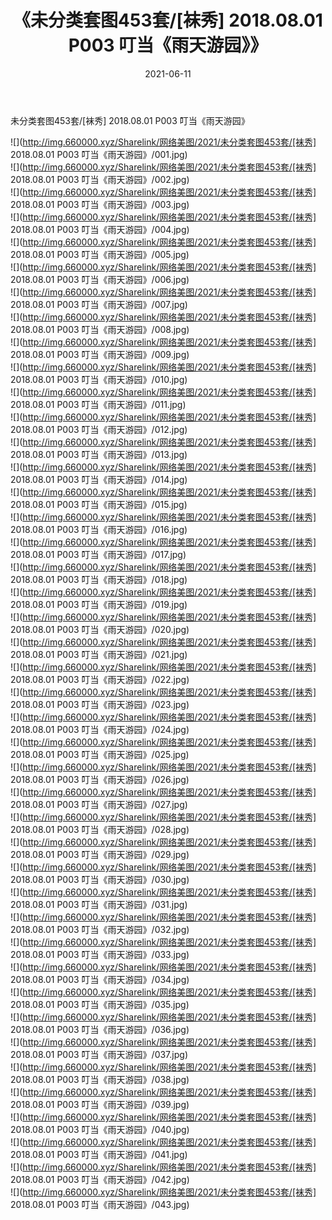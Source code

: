 ﻿---
layout: post
title:  《未分类套图453套/[袜秀] 2018.08.01 P003 叮当《雨天游园》》
date:   2021-06-11
img: http://img.660000.xyz/Sharelink/网络美图/2021/未分类套图453套/[袜秀] 2018.08.01 P003 叮当《雨天游园》/000.jpg
categories: [美女, 清纯, 唯美]
---

未分类套图453套/[袜秀] 2018.08.01 P003 叮当《雨天游园》

 ![](http://img.660000.xyz/Sharelink/网络美图/2021/未分类套图453套/[袜秀] 2018.08.01 P003 叮当《雨天游园》/001.jpg) <br>![](http://img.660000.xyz/Sharelink/网络美图/2021/未分类套图453套/[袜秀] 2018.08.01 P003 叮当《雨天游园》/002.jpg) <br>![](http://img.660000.xyz/Sharelink/网络美图/2021/未分类套图453套/[袜秀] 2018.08.01 P003 叮当《雨天游园》/003.jpg) <br>![](http://img.660000.xyz/Sharelink/网络美图/2021/未分类套图453套/[袜秀] 2018.08.01 P003 叮当《雨天游园》/004.jpg) <br>![](http://img.660000.xyz/Sharelink/网络美图/2021/未分类套图453套/[袜秀] 2018.08.01 P003 叮当《雨天游园》/005.jpg) <br>![](http://img.660000.xyz/Sharelink/网络美图/2021/未分类套图453套/[袜秀] 2018.08.01 P003 叮当《雨天游园》/006.jpg) <br>![](http://img.660000.xyz/Sharelink/网络美图/2021/未分类套图453套/[袜秀] 2018.08.01 P003 叮当《雨天游园》/007.jpg) <br>![](http://img.660000.xyz/Sharelink/网络美图/2021/未分类套图453套/[袜秀] 2018.08.01 P003 叮当《雨天游园》/008.jpg) <br>![](http://img.660000.xyz/Sharelink/网络美图/2021/未分类套图453套/[袜秀] 2018.08.01 P003 叮当《雨天游园》/009.jpg) <br>![](http://img.660000.xyz/Sharelink/网络美图/2021/未分类套图453套/[袜秀] 2018.08.01 P003 叮当《雨天游园》/010.jpg) <br>![](http://img.660000.xyz/Sharelink/网络美图/2021/未分类套图453套/[袜秀] 2018.08.01 P003 叮当《雨天游园》/011.jpg) <br>![](http://img.660000.xyz/Sharelink/网络美图/2021/未分类套图453套/[袜秀] 2018.08.01 P003 叮当《雨天游园》/012.jpg) <br>![](http://img.660000.xyz/Sharelink/网络美图/2021/未分类套图453套/[袜秀] 2018.08.01 P003 叮当《雨天游园》/013.jpg) <br>![](http://img.660000.xyz/Sharelink/网络美图/2021/未分类套图453套/[袜秀] 2018.08.01 P003 叮当《雨天游园》/014.jpg) <br>![](http://img.660000.xyz/Sharelink/网络美图/2021/未分类套图453套/[袜秀] 2018.08.01 P003 叮当《雨天游园》/015.jpg) <br>![](http://img.660000.xyz/Sharelink/网络美图/2021/未分类套图453套/[袜秀] 2018.08.01 P003 叮当《雨天游园》/016.jpg) <br>![](http://img.660000.xyz/Sharelink/网络美图/2021/未分类套图453套/[袜秀] 2018.08.01 P003 叮当《雨天游园》/017.jpg) <br>![](http://img.660000.xyz/Sharelink/网络美图/2021/未分类套图453套/[袜秀] 2018.08.01 P003 叮当《雨天游园》/018.jpg) <br>![](http://img.660000.xyz/Sharelink/网络美图/2021/未分类套图453套/[袜秀] 2018.08.01 P003 叮当《雨天游园》/019.jpg) <br>![](http://img.660000.xyz/Sharelink/网络美图/2021/未分类套图453套/[袜秀] 2018.08.01 P003 叮当《雨天游园》/020.jpg) <br>![](http://img.660000.xyz/Sharelink/网络美图/2021/未分类套图453套/[袜秀] 2018.08.01 P003 叮当《雨天游园》/021.jpg) <br>![](http://img.660000.xyz/Sharelink/网络美图/2021/未分类套图453套/[袜秀] 2018.08.01 P003 叮当《雨天游园》/022.jpg) <br>![](http://img.660000.xyz/Sharelink/网络美图/2021/未分类套图453套/[袜秀] 2018.08.01 P003 叮当《雨天游园》/023.jpg) <br>![](http://img.660000.xyz/Sharelink/网络美图/2021/未分类套图453套/[袜秀] 2018.08.01 P003 叮当《雨天游园》/024.jpg) <br>![](http://img.660000.xyz/Sharelink/网络美图/2021/未分类套图453套/[袜秀] 2018.08.01 P003 叮当《雨天游园》/025.jpg) <br>![](http://img.660000.xyz/Sharelink/网络美图/2021/未分类套图453套/[袜秀] 2018.08.01 P003 叮当《雨天游园》/026.jpg) <br>![](http://img.660000.xyz/Sharelink/网络美图/2021/未分类套图453套/[袜秀] 2018.08.01 P003 叮当《雨天游园》/027.jpg) <br>![](http://img.660000.xyz/Sharelink/网络美图/2021/未分类套图453套/[袜秀] 2018.08.01 P003 叮当《雨天游园》/028.jpg) <br>![](http://img.660000.xyz/Sharelink/网络美图/2021/未分类套图453套/[袜秀] 2018.08.01 P003 叮当《雨天游园》/029.jpg) <br>![](http://img.660000.xyz/Sharelink/网络美图/2021/未分类套图453套/[袜秀] 2018.08.01 P003 叮当《雨天游园》/030.jpg) <br>![](http://img.660000.xyz/Sharelink/网络美图/2021/未分类套图453套/[袜秀] 2018.08.01 P003 叮当《雨天游园》/031.jpg) <br>![](http://img.660000.xyz/Sharelink/网络美图/2021/未分类套图453套/[袜秀] 2018.08.01 P003 叮当《雨天游园》/032.jpg) <br>![](http://img.660000.xyz/Sharelink/网络美图/2021/未分类套图453套/[袜秀] 2018.08.01 P003 叮当《雨天游园》/033.jpg) <br>![](http://img.660000.xyz/Sharelink/网络美图/2021/未分类套图453套/[袜秀] 2018.08.01 P003 叮当《雨天游园》/034.jpg) <br>![](http://img.660000.xyz/Sharelink/网络美图/2021/未分类套图453套/[袜秀] 2018.08.01 P003 叮当《雨天游园》/035.jpg) <br>![](http://img.660000.xyz/Sharelink/网络美图/2021/未分类套图453套/[袜秀] 2018.08.01 P003 叮当《雨天游园》/036.jpg) <br>![](http://img.660000.xyz/Sharelink/网络美图/2021/未分类套图453套/[袜秀] 2018.08.01 P003 叮当《雨天游园》/037.jpg) <br>![](http://img.660000.xyz/Sharelink/网络美图/2021/未分类套图453套/[袜秀] 2018.08.01 P003 叮当《雨天游园》/038.jpg) <br>![](http://img.660000.xyz/Sharelink/网络美图/2021/未分类套图453套/[袜秀] 2018.08.01 P003 叮当《雨天游园》/039.jpg) <br>![](http://img.660000.xyz/Sharelink/网络美图/2021/未分类套图453套/[袜秀] 2018.08.01 P003 叮当《雨天游园》/040.jpg) <br>![](http://img.660000.xyz/Sharelink/网络美图/2021/未分类套图453套/[袜秀] 2018.08.01 P003 叮当《雨天游园》/041.jpg) <br>![](http://img.660000.xyz/Sharelink/网络美图/2021/未分类套图453套/[袜秀] 2018.08.01 P003 叮当《雨天游园》/042.jpg) <br>![](http://img.660000.xyz/Sharelink/网络美图/2021/未分类套图453套/[袜秀] 2018.08.01 P003 叮当《雨天游园》/043.jpg) <br>